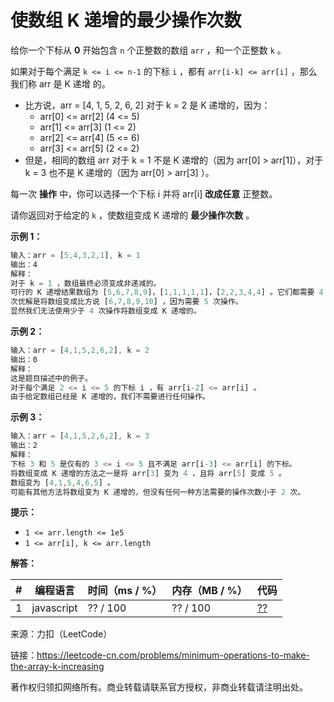 # 使数组 K 递增的最少操作次数

给你一个下标从 **0** 开始包含 `n` 个正整数的数组 `arr` ，和一个正整数 `k` 。

如果对于每个满足 `k <= i <= n-1` 的下标 `i` ，都有 `arr[i-k] <= arr[i]` ，那么我们称 arr 是 K 递增 的。

- 比方说，arr = [4, 1, 5, 2, 6, 2] 对于 k = 2 是 K 递增的，因为：
  - arr[0] <= arr[2] (4 <= 5)
  - arr[1] <= arr[3] (1 <= 2)
  - arr[2] <= arr[4] (5 <= 6)
  - arr[3] <= arr[5] (2 <= 2)
- 但是，相同的数组 arr 对于 k = 1 不是 K 递增的（因为 arr[0] > arr[1]），对于 k = 3 也不是 K 递增的（因为 arr[0] > arr[3] ）。

每一次 **操作** 中，你可以选择一个下标 i 并将 arr[i] **改成任意** 正整数。

请你返回对于给定的 `k` ，使数组变成 K 递增的 **最少操作次数** 。

**示例 1：**

``` javascript
输入：arr = [5,4,3,2,1], k = 1
输出：4
解释：
对于 k = 1 ，数组最终必须变成非递减的。
可行的 K 递增结果数组为 [5,6,7,8,9]，[1,1,1,1,1]，[2,2,3,4,4] 。它们都需要 4 次操作。
次优解是将数组变成比方说 [6,7,8,9,10] ，因为需要 5 次操作。
显然我们无法使用少于 4 次操作将数组变成 K 递增的。
```

**示例 2：**

``` javascript
输入：arr = [4,1,5,2,6,2], k = 2
输出：0
解释：
这是题目描述中的例子。
对于每个满足 2 <= i <= 5 的下标 i ，有 arr[i-2] <= arr[i] 。
由于给定数组已经是 K 递增的，我们不需要进行任何操作。
```

**示例 3：**

``` javascript
输入：arr = [4,1,5,2,6,2], k = 3
输出：2
解释：
下标 3 和 5 是仅有的 3 <= i <= 5 且不满足 arr[i-3] <= arr[i] 的下标。
将数组变成 K 递增的方法之一是将 arr[3] 变为 4 ，且将 arr[5] 变成 5 。
数组变为 [4,1,5,4,6,5] 。
可能有其他方法将数组变为 K 递增的，但没有任何一种方法需要的操作次数小于 2 次。
```

**提示：**

- `1 <= arr.length <= 1e5`
- `1 <= arr[i], k <= arr.length`

**解答：**

**#**|**编程语言**|**时间（ms / %）**|**内存（MB / %）**|**代码**
--|--|--|--|--
1|javascript|??  / 100|?? / 100|[??](./javascript/ac_v1.js)

来源：力扣（LeetCode）

链接：https://leetcode-cn.com/problems/minimum-operations-to-make-the-array-k-increasing

著作权归领扣网络所有。商业转载请联系官方授权，非商业转载请注明出处。
